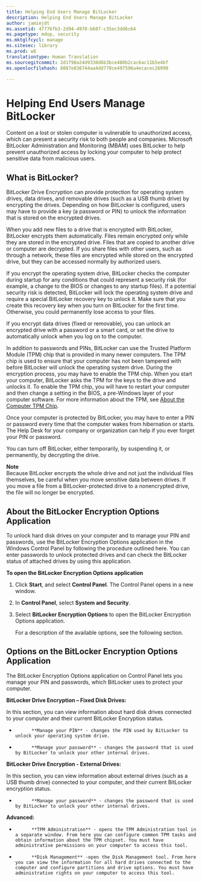 ```yaml
---
title: Helping End Users Manage BitLocker
description: Helping End Users Manage BitLocker
author: jamiejdt
ms.assetid: 47776fb3-2d94-4970-b687-c35ec3dd6c64
ms.pagetype: mdop, security
ms.mktglfcycl: manage
ms.sitesec: library
ms.prod: w8
translationtype: Human Translation
ms.sourcegitcommit: 2d1f98a24d9330d6b3bce488b2cac6ac11b5e4bf
ms.openlocfilehash: 8887e836744aa4dd770ce497596a4ecacec26998

---
```



# Helping End Users Manage BitLocker


Content on a lost or stolen computer is vulnerable to unauthorized access, which can present a security risk to both people and companies. Microsoft BitLocker Administration and Monitoring (MBAM) uses BitLocker to help prevent unauthorized access by locking your computer to help protect sensitive data from malicious users.

## What is BitLocker?


BitLocker Drive Encryption can provide protection for operating system drives, data drives, and removable drives (such as a USB thumb drive) by encrypting the drives. Depending on how BitLocker is configured, users may have to provide a key (a password or PIN) to unlock the information that is stored on the encrypted drives.

When you add new files to a drive that is encrypted with BitLocker, BitLocker encrypts them automatically. Files remain encrypted only while they are stored in the encrypted drive. Files that are copied to another drive or computer are decrypted. If you share files with other users, such as through a network, these files are encrypted while stored on the encrypted drive, but they can be accessed normally by authorized users.

If you encrypt the operating system drive, BitLocker checks the computer during startup for any conditions that could represent a security risk (for example, a change to the BIOS or changes to any startup files). If a potential security risk is detected, BitLocker will lock the operating system drive and require a special BitLocker recovery key to unlock it. Make sure that you create this recovery key when you turn on BitLocker for the first time. Otherwise, you could permanently lose access to your files.

If you encrypt data drives (fixed or removable), you can unlock an encrypted drive with a password or a smart card, or set the drive to automatically unlock when you log on to the computer.

In addition to passwords and PINs, BitLocker can use the Trusted Platform Module (TPM) chip that is provided in many newer computers. The TPM chip is used to ensure that your computer has not been tampered with before BitLocker will unlock the operating system drive. During the encryption process, you may have to enable the TPM chip. When you start your computer, BitLocker asks the TPM for the keys to the drive and unlocks it. To enable the TPM chip, you will have to restart your computer and then change a setting in the BIOS, a pre-Windows layer of your computer software. For more information about the TPM, see [About the Computer TPM Chip](about-the-computer-tpm-chip.md).

Once your computer is protected by BitLocker, you may have to enter a PIN or password every time that the computer wakes from hibernation or starts. The Help Desk for your company or organization can help if you ever forget your PIN or password.

You can turn off BitLocker, either temporarily, by suspending it, or permanently, by decrypting the drive.

**Note**  
Because BitLocker encrypts the whole drive and not just the individual files themselves, be careful when you move sensitive data between drives. If you move a file from a BitLocker-protected drive to a nonencrypted drive, the file will no longer be encrypted.

 

## About the BitLocker Encryption Options Application


To unlock hard disk drives on your computer and to manage your PIN and passwords, use the BitLocker Encryption Options application in the Windows Control Panel by following the procedure outlined here. You can enter passwords to unlock protected drives and can check the BitLocker status of attached drives by using this application.

**To open the BitLocker Encryption Options application**

1.  Click **Start**, and select **Control Panel**. The Control Panel opens in a new window.

2.  In **Control Panel**, select **System and Security**.

3.  Select **BitLocker Encryption Options** to open the BitLocker Encryption Options application.

    For a description of the available options, see the following section.

## Options on the BitLocker Encryption Options Application


The BitLocker Encryption Options application on Control Panel lets you manage your PIN and passwords, which BitLocker uses to protect your computer.

**BitLocker Drive Encryption – Fixed Disk Drives:**

In this section, you can view information about hard disk drives connected to your computer and their current BitLocker Encryption status.

-   
            **Manage your PIN** - changes the PIN used by BitLocker to unlock your operating system drive.

-   
            **Manage your password** - changes the password that is used by BitLocker to unlock your other internal drives.

**BitLocker Drive Encryption - External Drives:**

In this section, you can view information about external drives (such as a USB thumb drive) connected to your computer, and their current BitLocker encryption status.

-   
            **Manage your password** - changes the password that is used by BitLocker to unlock your other internal drives.

**Advanced:**

-   
            **TPM Administration** - opens the TPM Administration tool in a separate window. From here you can configure common TPM tasks and obtain information about the TPM chipset. You must have administrative permissions on your computer to access this tool.

-   
            **Disk Management** -open the Disk Management tool. From here you can view the information for all hard drives connected to the computer and configure partitions and drive options. You must have administrative rights on your computer to access this tool.

 

 








<!--HONumber=Jun16_HO4-->


